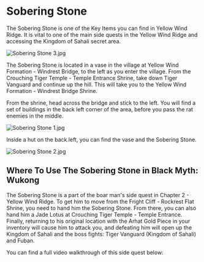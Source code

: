 # Sobering Stone

The Sobering Stone is one of the Key Items you can find in Yellow Wind Ridge. It is vital to one of the main side quests in the Yellow Wind Ridge and accessing the Kingdom of Sahali secret area. 

![Sobering Stone 3.jpg](https://oyster.ignimgs.com/mediawiki/apis.ign.com/black-myth-wukong/5/55/Sobering_Stone_3.jpg)

The Sobering Stone is located in a vase in the village at Yellow Wind Formation - Windrest Bridge, to the left as you enter the village. From the Crouching Tiger Temple - Temple Entrance Shrine, take down Tiger Vanguard and continue up the hill. This will take you to the Yellow Wind Formation - Windrest Bridge Shrine. 

From the shrine, head across the bridge and stick to the left. You will find a set of buildings in the back left corner of the area, before you pass the rat enemies in the middle. 

![Sobering Stone 1.jpg](https://oyster.ignimgs.com/mediawiki/apis.ign.com/black-myth-wukong/8/8f/Sobering_Stone_1.jpg)

Inside a hut on the back left, you can find the vase and the Sobering Stone. 

![Sobering Stone 2.jpg](https://oyster.ignimgs.com/mediawiki/apis.ign.com/black-myth-wukong/2/2e/Sobering_Stone_2.jpg)

## Where To Use The Sobering Stone in Black Myth: Wukong

The Sobering Stone is a part of the boar man's side quest in Chapter 2 - Yellow Wind Ridge. To get him to move from the Fright Cliff - Rockrest Flat Shrine, you need to hand him the Sobering Stone. From there, you can also hand him a Jade Lotus at Crouching Tiger Temple - Temple Entrance. Finally, returning to his original location with the Arhat Gold Piece in your inventory will cause him to attack you, and defeating him will open up the Kingdom of Sahali and the boss fights: Tiger Vanguard (Kingdom of Sahali) and Fuban. 

You can find a full video walkthrough of this side quest below: 

